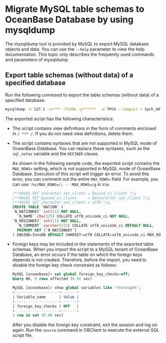 # Migrate MySQL table schemas to OceanBase Database by using mysqldump

The mysqldump tool is provided by MySQL to export MySQL database objects and data. You can use the `--help` parameter to view the help documentation. This topic only describes the frequently used commands and parameters of mysqldump.

## Export table schemas (without data) of a specified database

Run the following command to export the table schemas (without data) of a specified database:

```bash
mysqldump -h 127.1 -ur*** -P3306 -p******  -d TPCH --compact > tpch_ddl.sql
```

The exported script has the following characteristics:

- The script contains view definitions in the form of comments enclosed in `/ *!* /`. If you do not need view definitions, delete them.
- The script contains syntaxes that are not supported in MySQL mode of OceanBase Database. You can replace these syntaxes, such as the `sql_notes` variable and the `DEFINER` clause.

   As shown in the following sample code, the exported script contains the `MAX_ROWS=` setting, which is not supported in MySQL mode of OceanBase Database. Execution of this script will trigger an error. To avoid this error, you can comment out the entire `MAX_ROWS=` field. For example, you can use `:%s/MAX_ROWS=/; -- MAX_ROWS=/g` in `Vim`.

   ```sql
   /*!40101 SET character_set_client = @saved_cs_client */;
   /*!40101 SET @saved_cs_client     = @@character_set_client */;
   /*!40101 SET character_set_client = utf8 */;
   CREATE TABLE `NATION` (
   `N_NATIONKEY` int(11) NOT NULL,
     `N_NAME` char(25) COLLATE utf8_unicode_ci NOT NULL,
   `N_REGIONKEY` int(11) NOT NULL,
     `N_COMMENT` varchar(152) COLLATE utf8_unicode_ci DEFAULT NULL,
     PRIMARY KEY (`N_NATIONKEY`)
   ) ENGINE=InnoDB DEFAULT CHARSET=utf8 COLLATE=utf8_unicode_ci MAX_ROWS=4294967295;
   ```

- Foreign keys may be included in the statements of the exported table schemas. When you import the script to a MySQL tenant of OceanBase Database, an error occurs if the table on which the foreign keys depends is not created. Therefore, before the import, you need to disable the foreign key check constraint as follows:

    ```sql
   MySQL [oceanbase]> set global foreign_key_checks=off;
   Query OK, 0 rows affected (0.01 sec)

   MySQL [oceanbase]> show global variables like '%foreign%';
   +--------------------+-------+
   | Variable_name      | Value |
   +--------------------+-------+
   | foreign_key_checks | OFF   |
   +--------------------+-------+
   1 row in set (0.00 sec)
   ```

  After you disable the foreign key constraint, exit the session and log on again. Run the `source` command in OBClient to execute the external SQL script file.
